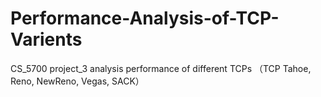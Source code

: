 # Performance-Analysis-of-TCP-Varients
CS_5700 project_3 analysis performance of different TCPs （TCP Tahoe, Reno, NewReno, Vegas, SACK）  
